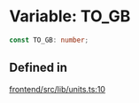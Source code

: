 # Variable: TO\_GB

```ts
const TO_GB: number;
```

## Defined in

[frontend/src/lib/units.ts:10](https://github.com/headlamp-k8s/headlamp/blob/2481a1c9f2b4a69a9320466e7a455215b14b97b0/frontend/src/lib/units.ts#L10)
